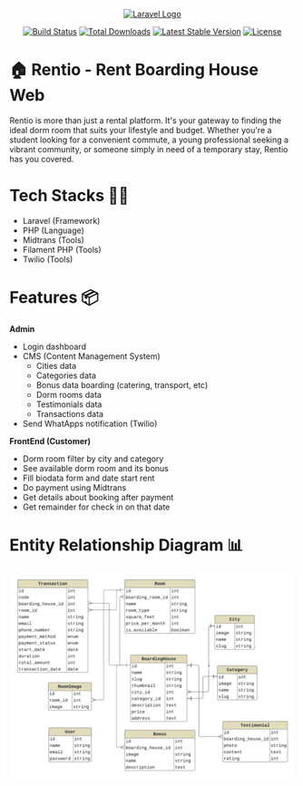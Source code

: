 <p align="center"><a href="https://laravel.com" target="_blank"><img src="https://raw.githubusercontent.com/laravel/art/master/logo-lockup/5%20SVG/2%20CMYK/1%20Full%20Color/laravel-logolockup-cmyk-red.svg" width="400" alt="Laravel Logo"></a></p>

<p align="center">
<a href="https://github.com/laravel/framework/actions"><img src="https://github.com/laravel/framework/workflows/tests/badge.svg" alt="Build Status"></a>
<a href="https://packagist.org/packages/laravel/framework"><img src="https://img.shields.io/packagist/dt/laravel/framework" alt="Total Downloads"></a>
<a href="https://packagist.org/packages/laravel/framework"><img src="https://img.shields.io/packagist/v/laravel/framework" alt="Latest Stable Version"></a>
<a href="https://packagist.org/packages/laravel/framework"><img src="https://img.shields.io/packagist/l/laravel/framework" alt="License"></a>
</p>

# 🏠 Rentio - Rent Boarding House Web

Rentio is more than just a rental platform. It's your gateway to finding the ideal dorm room that suits your lifestyle and budget. Whether you're a student looking for a convenient commute, a young professional seeking a vibrant community, or someone simply in need of a temporary stay, Rentio has you covered.

# Tech Stacks **👩‍💻**

- Laravel (Framework)
- PHP (Language)
- Midtrans (Tools)
- Filament PHP (Tools)
- Twilio (Tools)

# Features 📦

**Admin**

- Login dashboard
- CMS (Content Management System)
    - Cities data
    - Categories data
    - Bonus data boarding (catering, transport, etc)
    - Dorm rooms data
    - Testimonials data
    - Transactions data
- Send WhatApps notification (Twilio)

**FrontEnd (Customer)**

- Dorm room filter by city and category
- See available dorm room and its bonus
- Fill biodata form and date start rent
- Do payment using Midtrans
- Get details about booking after payment
- Get remainder for check in on that date

# Entity Relationship Diagram 📊

![image.png](Rentio%20-%20Rent%20Boarding%20House%20Web%2010c6cfe88850800d9da7ca69d89cc6e3/image.png)
